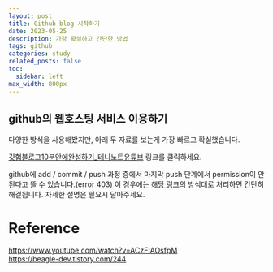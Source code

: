 ```yaml
---
layout: post
title: Github-blog 시작하기
date: 2023-05-25
description: 가장 확실하고 간단한 방법
tags: github
categories: study
related_posts: false
toc:
  sidebar: left
max_width: 800px
---
```


## github의 웹호스팅 서비스 이용하기

다양한 방식을 사용해봤지만, 아래 두 자료를 보는게 가장 빠르고 확실했습니다.

[깃헙블로그10분안에완성하기_테니노트유튜브](https://www.youtube.com/watch?v=ACzFIAOsfpM) 링크를 클릭하세요.

github에 add / commit / push 과정 중에서 마지막 push 단계에서 permission이 안된다고 뜰 수 있습니다.(error 403) 이 경우에는 [해당 링크](https://beagle-dev.tistory.com/244)의 방식대로 처리하면 간단히 해결됩니다. 자세한 설명은 필요시 달아주세요.

# Reference
https://www.youtube.com/watch?v=ACzFIAOsfpM<br>
https://beagle-dev.tistory.com/244<br>